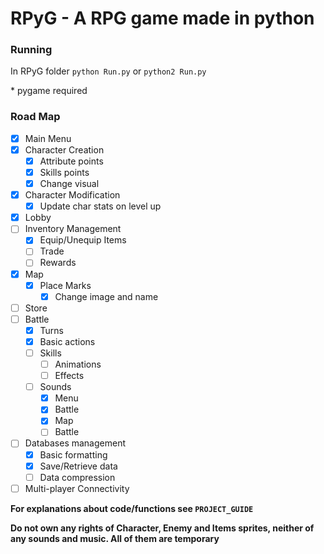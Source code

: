 # RPyG - A RPG game made in python

### Running

In RPyG folder ```python Run.py``` or ```python2 Run.py```

\* pygame required

### Road Map
- [x] Main Menu
- [x] Character Creation
  - [x] Attribute points
  - [x] Skills points
  - [x] Change visual
- [x] Character Modification
  - [x] Update char stats on level up
- [x] Lobby
- [ ] Inventory Management
  - [x] Equip/Unequip Items
  - [ ] Trade
  - [ ] Rewards
- [x] Map
  - [x] Place Marks
    - [x] Change image and name
- [ ] Store
- [ ] Battle
  - [x] Turns
  - [x] Basic actions
  - [ ] Skills
    - [ ] Animations
    - [ ] Effects
  - [ ] Sounds
      - [x] Menu
      - [x] Battle
      - [x] Map
      - [ ] Battle
- [ ] Databases management
    - [x] Basic formatting
    - [x] Save/Retrieve data
    - [ ] Data compression
- [ ] Multi-player Connectivity

**For explanations about code/functions see ```PROJECT_GUIDE```**

**Do not own any rights of Character, Enemy and Items sprites, neither of any sounds and music. All of them are temporary**
